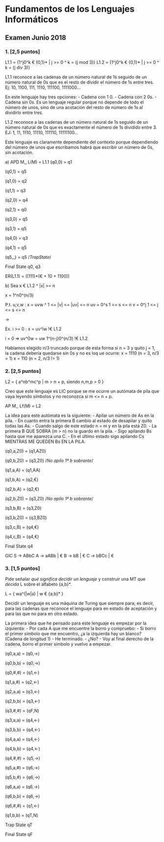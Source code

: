 # Fundamentos de los Lenguajes Informáticos
## Examen Junio 2018

### 1. [2,5 puntos]

L1.1 = {1^j0^k € {0,1}* | j >= 0 ^ k = (j mod 3)}
L1.2 = {1^j0^k € {0,1}* | j >= 0 ^ k = (j div 3)}

L1.1 reconoce a las cadenas de un número natural de 1s seguido de un número natural de 0s que es el resto de dividir el número de 1s entre tres.
Ej: 10, 1100, 111, 1110, 111100, 1111000...

En este lenguaje hay tres opciones: 
	- Cadena con 1 0.
	- Cadena con 2 0s.
	- Cadena sin 0s.
Es un lenguaje regular porque no depende de todo el número de unos, sino de una acotación del resto de número de 1s al dividirlo entre tres.

L1.2 reconoce a las cadenas de un número natural de 1s seguido de un número natural de 0s que es exactamente el número de 1s dividido entre 3.
EJ: 1, 11, 1110, 11110, 111110, 11111100...

Este lenguaje es claramente dependiente del contexto porque dependiendo del número de unos que escribamos habrá que escribir un número de 0s, sin acotación.

a)
APD M,, L(M) = L1.1
(q0,0) = q1

(q0,1) = q5

(q1,0) = q2

(q1,1) = q3

(q2,0) = q4

(q2,1) = q0

(q3,0) = q5

(q3,1) = q5

(q4,0) = q3

(q4,1) = q5

(q5,_) = q5	/*TrapState*/

Final State q0, q3

ER(L1.1) = ((111)*(€ + 10 + 1100))

b)
Sea x € L1.2 ^ |x| >= n

x = 1^n0^(n/3)

P.t. u,v,w : x = uvw ^ 1 <= |v| <= |uv| <= n
	uv = 0^s 1 <= s <= n
	v  = 0^j 1 <= j <= s <= n

->

Ex. i >= 0 : x = uv^iw !€ L1.2

i = 0 => uv^0w = uw
	1^(n-j)0^(n/3) !€ L1.2
	
Habíamos elegido n/3 truncado porque de esta forma si n = 3 y quito j = 1, la cadena debería quedarse sin 0s y no es loq ue ocurre:
	x = 1110 	(n = 3, n/3 = 1)
	x = 110		(n = 2, n/3 != 1)
	
### 2. [2,5 puntos]

L2 = { a^nb^mc^p | m > n + p, siendo n,m,p > 0 }

Creo que este lenguaje es LIC porque se me ocurre un autómata de pila que vaya leyendo símbolos y no reconozca si m <= n + p.

AP M,, Lf(M) = L2

La idea para este autómata es la siguiente:
	- Apilar un número de As en la pila.
	- En cuanto entra la primera B cambio al estado de desapilar y quito todas las As.
		- Cuando salgo de este estado n = m y en la pila está Z0.
	- La primera B QUE SOBRA (m > n) no la guardo en la pila.
	- Sigo apilando Bs hasta que me aparezca una C.
	- En el último estado sigo apilando Cs MIENTRAS ME QUEDEN Bs EN LA PILA.
	
(q0,a,Z0) = (q1,AZ0)

(q0,b,Z0) = (q3,Z0) /*No apilo 1ª b sobrante*/

(q1,a,A)  = (q1,AA)

(q1,b,A)  = (q2,€)	

(q2,b,A)  = (q2,€)

(q2,b,Z0) = (q3,Z0)	/*No apilo 1ª b sobrante*/

(q3,b,B)  = (q3,Z0)

(q3,b,Z0) = (q3,BZ0)

(q3,c,B)  = (q4,€)

(q4,c,B)  = (q4,€)

Final State q4
	
GIC
	S -> ABbC
	A -> aABb | €
	B -> bB | €
	C -> bBCc | €
	
### 3. [1,5 puntos]

Pide señalar *qué significa decidir un lenguaje* y construir una MT que *decida* L sobre el alfabeto {a,b}*.

L = { wa^(|w|a) | w € {a,b}* }

Decidir un lenguaje es una máquina de Turing que siempre para; es decir, para las cadenas que reconoce el lenguaje para en estado de aceptación y para las que no para en otro estado.

La primera idea que he pensado para este lenguaje es empezar por la izquierda:
	- Por cada A que me encuentre la borro y compruebo:
		- Si borro el primer símbolo que me encuentro, ¿a la izquierda hay un blanco? (Cadena de longitud 1)
			- He terminado.
		- ¿No? 
			- Voy al final derecho de la cadena, borro el primer símbolo y vuelvo a empezar.

(q0,a,a) = (q0,->)

(q0,b,b) = (q0,->)

(q0,#,#) = (q1,<-)

(q1,a,#) = (q2,<-)

(q2,a,a) = (q3,<-)

(q2,b,b) = (q3,<-)

(q3,#,#) = (qF,N)

(q3,a,a) = (q4,<-)

(q3,b,b) = (q4,<-)

(q4,a,a) = (q4,<-)

(q4,b,b) = (q4,<-)

(q4,#,#) = (q5,->)

(q5,a,#) = (q6,->)

(q5,b,#) = (q6,->)

(q6,a,a) = (q6,->)

(q6,b,b) = (q6,->)

(q6,#,#) = (q1,<-)

(q1,b,b) = (qT,N)

Trap State qT

Final State qF


